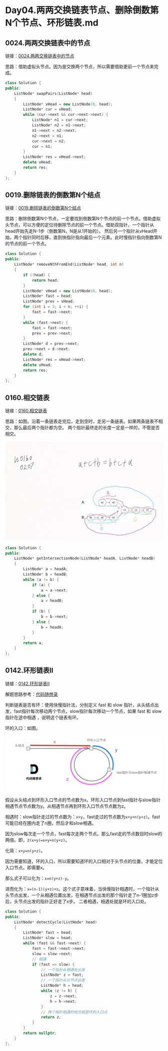 # Day04.两两交换链表节点、删除倒数第N个节点、环形链表.md

## 0024.两两交换链表中的节点

链接：[0024.两两交换链表中的节点](https://leetcode.cn/problems/swap-nodes-in-pairs/)

思路：借助虚拟头节点。因为是交换两个节点，所以需要借助更前一个节点来完成。

```c++
class Solution {
public:
    ListNode* swapPairs(ListNode* head)
    {
        ListNode* vHead = new ListNode(0, head);
        ListNode* cur = vHead;
        while (cur->next && cur->next->next) {
            ListNode* n1 = cur->next;
            ListNode* n2 = n1->next;
            n1->next = n2->next;
            n2->next = n1;
            cur->next = n2;
            cur = n1;
        }
        ListNode* res = vHead->next;
        delete vHead;
        return res;
    }
};

```

## 0019.删除链表的倒数第N个结点

链接：[0019.删除链表的倒数第N个结点](https://leetcode.cn/problems/remove-nth-node-from-end-of-list/)

思路：删除倒数第N个节点，一定要找到倒数第N个节点的前一个节点。借助虚拟头节点，可以方便的定位待删除节点的前一个节点。借助双指针，一个指针从head开始先走N-1步（倒数第N，N是从1开始的）。
然后另一个指针从vHead开始，两个指针同时后移，直到快指针指向最后一个元素。此时慢指针指向倒数第N的节点的前一个节点。

```c++
class Solution {
public:
    ListNode* removeNthFromEnd(ListNode* head, int n)
    {
        if (!head) {
            return head;
        }
        ListNode* vHead = new ListNode(0, head);
        ListNode* fast = head;
        ListNode* prev = vHead;
        for (int i = 1; i < n; ++i) {
            fast = fast->next;
        }
        while (fast->next) {
            fast = fast->next;
            prev = prev->next;
        }
        ListNode* d = prev->next;
        prev->next = d->next;
        delete d;
        ListNode* res = vHead->next;
        delete vHead;
        return res;
    }
};

```

## 0160.相交链表

链接：[0160.相交链表](https://leetcode.cn/problems/intersection-of-two-linked-lists/)

思路：如图。沿着一条链表走完后，走到空时，走另一条链表。如果两条链表不相交，那么最后两个指针都为空。
两个指针最终走的长度一定是一样的，不管是否相交。

![链表相交](Day03/lt0160.jpg)

```c++
class Solution {
public:
    ListNode* getIntersectionNode(ListNode* headA, ListNode* headB)
    {
        ListNode* a = headA;
        ListNode* b = headB;
        while (a != b) {
            if (a) {
                a = a->next;
            } else {
                a = headB;
            }
            if (b) {
                b = b->next;
            } else {
                b = headA;
            }
        }
        return a;
    }
};

```


## 0142.环形链表II

链接：[0142.环形链表II](https://leetcode.cn/problems/intersection-of-two-linked-lists/)

解题思路参考：[代码随想录](https://programmercarl.com/0142.%E7%8E%AF%E5%BD%A2%E9%93%BE%E8%A1%A8II.html)

判断链表是否有环：使用快慢指针法，分别定义 fast 和 slow 指针，从头结点出发，fast指针每次移动两个节点，slow指针每次移动一个节点，如果 fast 和 slow指针在途中相遇 ，说明这个链表有环。

环的入口：如图。

![环的入口](Day03/lt0142.png)

假设从头结点到环形入口节点的节点数为x。环形入口节点到fast指针与slow指针相遇节点节点数为y。从相遇节点再到环形入口节点节点数为z。

相遇时：slow指针走过的节点数为：`x+y`，fast走过的节点数为`x+y+n(y+z)`。fast可能已经在圈内走了n圈，然后才和slow相遇。

因为slow每次走一个节点，fast每次走两个节点。那么fast走的节点数目时slow的两倍。即，`2(x+y)=x+y+n(y+z)`。

化简：`x+y=n(y+z)`。

因为需要知道，环的入口，所以需要知道环的入口相对于头节点的位置，才能定位入口节点。即需要x。

那么式子可以化为：`x=n(y+z)-y`。

进而化为：`x=(n-1)(y+z)+z`。这个式子意味着，当快慢指针相遇时，一个指针从头节点出发，一个从相遇位置出发，在相遇节点出发的那个指针走了n-1圈加z步后，头节点出发的指针正好走了x步。
二者相遇，相遇处就是环的入口处。

```c++
class Solution {
public:
    ListNode* detectCycle(ListNode* head)
    {
        ListNode* fast = head;
        ListNode* slow = head;
        while (fast && fast->next) {
            fast = fast->next->next;
            slow = slow->next;
            // 相遇
            if (fast == slow) {
                // 一个指针从相遇处出发
                ListNode* z = fast;
                // 一个指针从头节点出发
                ListNode* h = head;
                while (z != h) {
                    z = z->next;
                    h = h->next;
                }
                // 两个指针相遇的地方就是环的入口点
                return z;
            }
        }
        return nullptr;
    }
};

```
